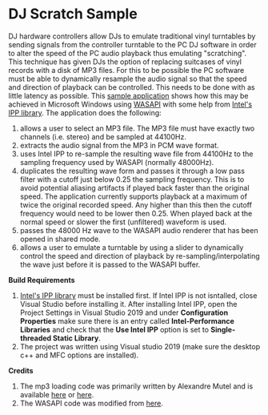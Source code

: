 # DJ Scratch Sample

DJ hardware controllers allow DJs to emulate traditional vinyl turntables by sending signals from the controller turntable to the PC DJ software in order to alter the speed of the PC audio playback thus emulating "scratching". This technique has given DJs the option of replacing suitcases of vinyl records with a disk of MP3 files. For this to be possible the PC software must be able to dynamically resample the audio signal so that the speed and direction of playback can be controlled. This needs to be done with as little latency as possible. This [sample application](https://github.com/nodecomplete/DJ-Scratch-Sample/blob/master/ScreenShot.jpg?raw=true) shows how this may be achieved in Microsoft Windows using [WASAPI](https://docs.microsoft.com/en-us/windows/win32/coreaudio/wasapi) with some help from [Intel's IPP library](https://software.intel.com/content/www/us/en/develop/tools/integrated-performance-primitives.html). The application does the following:
1) allows a user to select an MP3 file. The MP3 file must have exactly two channels (i.e. stereo) and be sampled at 44100Hz.
2) extracts the audio signal from the MP3 in PCM wave format.
3) uses Intel IPP to re-sample the resulting wave file from 44100Hz to the sampling frequency used by WASAPI (normally 48000Hz).
4) duplicates the resulting wave form and passes it through a low pass filter with a cutoff just below 0.25 the sampling frequency. This is to avoid potential aliasing artifacts if played back faster than the original speed. The application currently supports playback at a maximum of twice the original recorded speed. Any higher than this then the cutoff frequency would need to be lower then 0.25. When played back at the normal speed or slower the first (unfiltered) waveform is used.
5) passes the 48000 Hz wave to the WASAPI audio renderer that has been opened in shared mode.
6) allows a user to emulate a turntable by using a slider to dynamically control the speed and direction of playback by re-sampling/interpolating the wave just before it is passed to the WASAPI buffer.


**Build Requirements**

1) [Intel's IPP library](https://software.seek.intel.com/performance-libraries) must be installed first. If Intel IPP is not isntalled, close Visual Studio before installing it. After installing Intel IPP, open the Project Settings in Visual Studio 2019 and under **Configuration Properties** make sure there is an entry called **Intel-Performance Libraries** and check that the **Use Intel IPP** option is set to **Single-threaded Static Library**.
2) The project was written using Visual studio 2019 (make sure the desktop c++ and MFC options are installed).

**Credits**

1) The mp3 loading code was primarily written by Alexandre Mutel and is available [here](http://code4k.blogspot.com/2010/05/playing-mp3-in-c-using-plain-windows.html) or [here](https://xoofx.com/blog/2010/05/21/playing-mp3-in-c-using-plain-windows/).
2) The WASAPI code was modified from [here](https://github.com/microsoft/Windows-classic-samples/blob/master/Samples/Win7Samples/multimedia/audio/RenderSharedTimerDriven/WASAPIRenderer.cpp).
